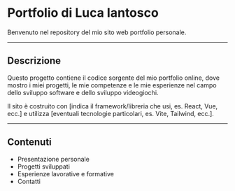 # Portfolio di Luca Iantosco

Benvenuto nel repository del mio sito web portfolio personale.

---

## Descrizione

Questo progetto contiene il codice sorgente del mio portfolio online, dove mostro i miei progetti, le mie competenze e le mie esperienze nel campo dello sviluppo software e dello sviluppo videogiochi.

Il sito è costruito con [indica il framework/libreria che usi, es. React, Vue, ecc.] e utilizza [eventuali tecnologie particolari, es. Vite, Tailwind, ecc.].

---

## Contenuti

- Presentazione personale  
- Progetti sviluppati  
- Esperienze lavorative e formative  
- Contatti
